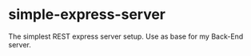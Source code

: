 # simple-express-server
The simplest REST express server setup. Use as base for my Back-End server.
